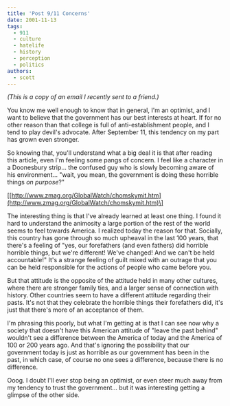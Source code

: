 ```yaml
---
title: 'Post 9/11 Concerns'
date: 2001-11-13
tags:
  - 911
  - culture
  - hatelife
  - history
  - perception
  - politics
authors:
  - scott
---
```


_(This is a copy of an email I recently sent to a friend.)_

You know me well enough to know that in general, I'm an optimist, and I want to believe that the government has our best interests at heart. If for no other reason than that college is full of anti-establishment people, and I tend to play devil's advocate. After September 11, this tendency on my part has grown even stronger.

So knowing that, you'll understand what a big deal it is that after reading this article, even I'm feeling some pangs of concern. I feel like a character in a Doonesbury strip... the confused guy who is slowly becoming aware of his environment... "wait, you mean, the government is doing these horrible things _on purpose_?"

\[[http://www.zmag.org/GlobalWatch/chomskymit.htm](http://www.zmag.org/GlobalWatch/chomskymit.htm)\]

The interesting thing is that I've already learned at least one thing. I found it hard to understand the animosity a large portion of the rest of the world seems to feel towards America. I realized today the reason for that. Socially, this country has gone through so much upheaval in the last 100 years, that there's a feeling of "yes, our forefathers (and even fathers) did horrible horrible things, but we're different! We've changed! And we can't be held accountable!" It's a strange feeling of guilt mixed with an outrage that you can be held responsible for the actions of people who came before you.

But that attitude is the opposite of the attitude held in many other cultures, where there are stronger family ties, and a larger sense of connection with history. Other countries seem to have a different attitude regarding their pasts. It's not that they celebrate the horrible things their forefathers did, it's just that there's more of an acceptance of them.

I'm phrasing this poorly, but what I'm getting at is that I can see now why a society that doesn't have this American attitude of "leave the past behind" wouldn't see a difference between the America of today and the America of 100 or 200 years ago. And that's ignoring the possibility that our government today is just as horrible as our government has been in the past, in which case, of course no one sees a difference, because there is no difference.

Ooog. I doubt I'll ever stop being an optimist, or even steer much away from my tendency to trust the government... but it was interesting getting a glimpse of the other side.
